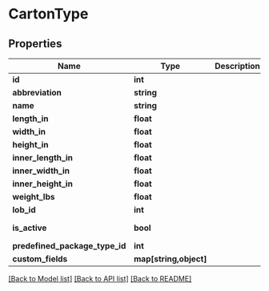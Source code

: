 # CartonType

## Properties
Name | Type | Description | Notes
------------ | ------------- | ------------- | -------------
**id** | **int** |  | [optional] 
**abbreviation** | **string** |  | 
**name** | **string** |  | 
**length_in** | **float** |  | 
**width_in** | **float** |  | 
**height_in** | **float** |  | 
**inner_length_in** | **float** |  | 
**inner_width_in** | **float** |  | 
**inner_height_in** | **float** |  | 
**weight_lbs** | **float** |  | [optional] 
**lob_id** | **int** |  | 
**is_active** | **bool** |  | [default to false]
**predefined_package_type_id** | **int** |  | [optional] 
**custom_fields** | **map[string,object]** |  | [optional] 

[[Back to Model list]](../README.md#documentation-for-models) [[Back to API list]](../README.md#documentation-for-api-endpoints) [[Back to README]](../README.md)


